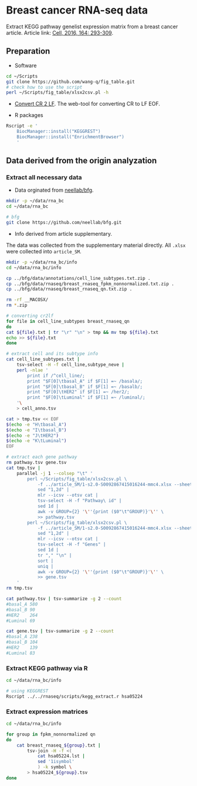 # Breast cancer RNA-seq data

Extract KEGG pathway genelist expression matrix from a breast cancer article. Article link: [Cell, 2016, 164: 293-309](https://www.cell.com/cell/fulltext/S0092-8674(15)01624-4?_returnURL=https%3A%2F%2Flinkinghub.elsevier.com%2Fretrieve%2Fpii%2FS0092867415016244%3Fshowall%3Dtrue).

## Preparation

- Software

```bash
cd ~/Scripts
git clone https://github.com/wang-q/fig_table.git
# check how to use the script
perl ~/Scripts/fig_table/xlsx2csv.pl -h
```

- [Convert CR 2 LF](https://toolslick.com/conversion/text/new-line). The web-tool for converting CR to LF EOF.

- R packages

```bash
Rscript -e '
    BiocManager::install("KEGGREST")
    BiocManager::install("EnrichmentBrowser")
    '
```

## Data derived from the origin analyzation

### Extract all necessary data

- Data orginated from [neellab/bfg](https://github.com/neellab/bfg/tree/gh-pages).

```bash
mkdir -p ~/data/rna_bc
cd ~/data/rna_bc

# bfg
git clone https://github.com/neellab/bfg.git
```

- Info derived from article supplementary.

The data was collected from the supplementary material directly. All `.xlsx` were collected into `article_SM`.

```bash
mkdir -p ~/data/rna_bc/info
cd ~/data/rna_bc/info

cp ../bfg/data/annotations/cell_line_subtypes.txt.zip .
cp ../bfg/data/rnaseq/breast_rnaseq_fpkm_nonnormalized.txt.zip .
cp ../bfg/data/rnaseq/breast_rnaseq_qn.txt.zip .

rm -rf __MACOSX/
rm *.zip

# converting cr2lf
for file in cell_line_subtypes breast_rnaseq_qn
do
cat ${file}.txt | tr "\r" "\n" > tmp && mv tmp ${file}.txt
echo >> ${file}.txt
done

# extract cell and its subtype info
cat cell_line_subtypes.txt |
    tsv-select -H -f cell_line,subtype_neve |
    perl -nlae '
        print if /^cell_line/;
        print "$F[0]\tbasal_A" if $F[1] =~ /basala/;
        print "$F[0]\tbasal_B" if $F[1] =~ /basalb/;
        print "$F[0]\tHER2" if $F[1] =~ /her2/;
        print "$F[0]\tLuminal" if $F[1] =~ /luminal/;
    '\
    > cell_anno.tsv

cat > tmp.tsv << EOF 
$(echo -e "H\tbasal_A")
$(echo -e "I\tbasal_B")
$(echo -e "J\tHER2")
$(echo -e "K\tLuminal")
EOF

# extract each gene pathway
rm pathway.tsv gene.tsv
cat tmp.tsv |
    parallel -j 1 --colsep "\t" '
        perl ~/Scripts/fig_table/xlsx2csv.pl \
            -f ../article_SM/1-s2.0-S0092867415016244-mmc4.xlsx --sheet S3{1} |
            sed "1,2d" |
            mlr --icsv --otsv cat |
            tsv-select -H -f "Pathway\ id" |
            sed 1d |
            awk -v GROUP={2} '\''{print ($0"\t"GROUP)}'\'' \
            >> pathway.tsv
        perl ~/Scripts/fig_table/xlsx2csv.pl \
            -f ../article_SM/1-s2.0-S0092867415016244-mmc4.xlsx --sheet S3{1} |
            sed "1,2d" |
            mlr --icsv --otsv cat |
            tsv-select -H -f "Genes" |
            sed 1d |
            tr "," "\n" |
            sort |
            uniq |
            awk -v GROUP={2} '\''{print ($0"\t"GROUP)}'\'' \
            >> gene.tsv
    '
rm tmp.tsv

cat pathway.tsv | tsv-summarize -g 2 --count
#basal_A 580
#basal_B 90
#HER2    264
#Luminal 69

cat gene.tsv | tsv-summarize -g 2 --count
#basal_A 238
#basal_B 104
#HER2    139
#Luminal 83
```

### Extract KEGG pathway via R

```bash
cd ~/data/rna_bc/info

# using KEGGREST
Rscript ../../rnaseq/scripts/kegg_extract.r hsa05224
```

### Extract expression matrices

```bash
cd ~/data/rna_bc/info

for group in fpkm_nonnormalized qn
do
    cat breast_rnaseq_${group}.txt |
        tsv-join -H -f <(
            cat hsa05224.lst |
            sed '1isymbol'
            ) -k symbol \
        > hsa05224_${group}.tsv
done
```
